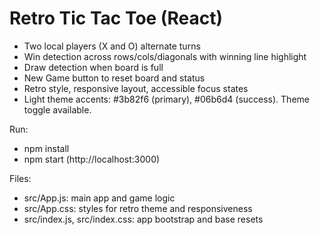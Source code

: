 # Retro Tic Tac Toe (React)

- Two local players (X and O) alternate turns
- Win detection across rows/cols/diagonals with winning line highlight
- Draw detection when board is full
- New Game button to reset board and status
- Retro style, responsive layout, accessible focus states
- Light theme accents: #3b82f6 (primary), #06b6d4 (success). Theme toggle available.

Run:
- npm install
- npm start (http://localhost:3000)

Files:
- src/App.js: main app and game logic
- src/App.css: styles for retro theme and responsiveness
- src/index.js, src/index.css: app bootstrap and base resets
